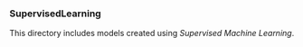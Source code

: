 ### SupervisedLearning

This directory includes models created using _Supervised Machine Learning_.
